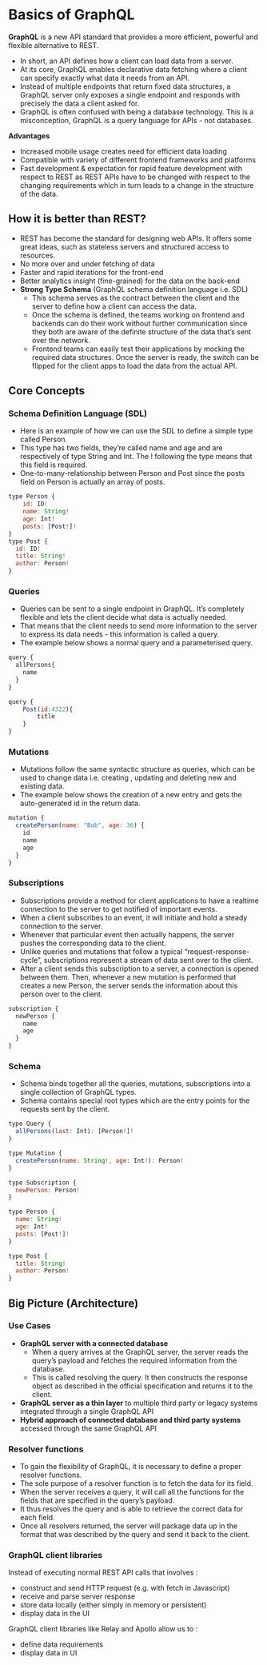 # Basics of GraphQL

**GraphQL** is a new API standard that provides a more efficient, powerful and flexible alternative to REST.

- In short, an API defines how a client can load data from a server.
- At its core, GraphQL enables declarative data fetching where a client can specify exactly what data it needs from an API.
- Instead of multiple endpoints that return fixed data structures, a GraphQL server only exposes a single endpoint and responds with precisely the data a client asked for.
- GraphQL is often confused with being a database technology. This is a misconception, GraphQL is a query language for APIs - not databases.

**Advantages**

- Increased mobile usage creates need for efficient data loading
- Compatible with variety of different frontend frameworks and platforms
- Fast development & expectation for rapid feature development with respect to REST as REST APIs have to be changed with respect to the changing requirements which in turn leads to a change in the structure of the data.

## How it is better than REST?

- REST has become the standard for designing web APIs. It offers some great ideas, such as stateless servers and structured access to resources.
- No more over and under fetching of data
- Faster and rapid iterations for the front-end
- Better analytics insight (fine-grained) for the data on the back-end
- **Strong Type Schema** (GraphQL schema definition language i.e. SDL)
  - This schema serves as the contract between the client and the server to define how a client can access the data.
  - Once the schema is defined, the teams working on frontend and backends can do their work without further communication since they both are aware of the definite structure of the data that’s sent over the network.
  - Frontend teams can easily test their applications by mocking the required data structures. Once the server is ready, the switch can be flipped for the client apps to load the data from the actual API.

## Core Concepts

### Schema Definition Language (SDL)

- Here is an example of how we can use the SDL to define a simple type called Person.
- This type has two fields, they’re called name and age and are respectively of type String and Int. The ! following the type means that this field is required.
- One-to-many-relationship between Person and Post since the posts field on Person is actually an array of posts.

```js
type Person {
    id: ID!
    name: String!
    age: Int!
    posts: [Post!]!
}
type Post {
  id: ID!
  title: String!
  author: Person!
}
```

### Queries

- Queries can be sent to a single endpoint in GraphQL. It’s completely flexible and lets the client decide what data is actually needed.
- That means that the client needs to send more information to the server to express its data needs - this information is called a query.
- The example below shows a normal query and a parameterised query.

```js
query {
  allPersons{
    name
  }
}

query {
    Post(id:4322){
        title
    }
}
```

### Mutations

- Mutations follow the same syntactic structure as queries, which can be used to change data i.e. creating , updating and deleting new and existing data.
- The example below shows the creation of a new entry and gets the auto-generated id in the return data.

```js
mutation {
  createPerson(name: "Bob", age: 36) {
    id
    name
    age
  }
}
```

### Subscriptions

- Subscriptions provide a method for client applications to have a realtime connection to the server to get notified of important events.
- When a client subscribes to an event, it will initiate and hold a steady connection to the server.
- Whenever that particular event then actually happens, the server pushes the corresponding data to the client.
- Unlike queries and mutations that follow a typical “request-response-cycle”, subscriptions represent a stream of data sent over to the client.
- After a client sends this subscription to a server, a connection is opened between them. Then, whenever a new mutation is performed that creates a new Person, the server sends the information about this person over to the client.

```js
subscription {
  newPerson {
    name
    age
  }
}
```

### Schema

- Schema binds together all the queries, mutations, subscriptions into a single collection of GraphQL types.
- Schema contains special root types which are the entry points for the requests sent by the client.

```js
type Query {
  allPersons(last: Int): [Person!]!
}

type Mutation {
  createPerson(name: String!, age: Int!): Person!
}

type Subscription {
  newPerson: Person!
}

type Person {
  name: String!
  age: Int!
  posts: [Post!]!
}

type Post {
  title: String!
  author: Person!
}
```

## Big Picture (Architecture)

### Use Cases

- **GraphQL server with a connected database**
  - When a query arrives at the GraphQL server, the server reads the query’s payload and fetches the required information from the database.
  - This is called resolving the query. It then constructs the response object as described in the official specification and returns it to the client.
- **GraphQL server as a thin layer** to multiple third party or legacy systems integrated through a single GraphQL API
- **Hybrid approach of connected database and third party systems** accessed through the same GraphQL API

### Resolver functions

- To gain the flexibility of GraphQL, it is necessary to define a proper resolver functions.
- The sole purpose of a resolver function is to fetch the data for its field.
- When the server receives a query, it will call all the functions for the fields that are specified in the query’s payload.
- It thus resolves the query and is able to retrieve the correct data for each field.
- Once all resolvers returned, the server will package data up in the format that was described by the query and send it back to the client.

### GraphQL client libraries

Instead of executing normal REST API calls that involves :

- construct and send HTTP request (e.g. with fetch in Javascript)
- receive and parse server response
- store data locally (either simply in memory or persistent)
- display data in the UI

GraphQL client libraries like Relay and Apollo allow us to :

- define data requirements
- display data in UI
